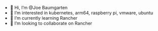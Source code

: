 - 👋 Hi, I’m @Joe Baumgarten
- 👀 I’m interested in kubernetes, arm64, raspberry pi, vmware, ubuntu
- 🌱 I’m currently learning Rancher
- 💞️ I’m looking to collaborate on Rancher


<!---
joebaumgar/joebaumgar is a ✨ special ✨ repository because its `README.md` (this file) appears on your GitHub profile.
You can click the Preview link to take a look at your changes.
--->
